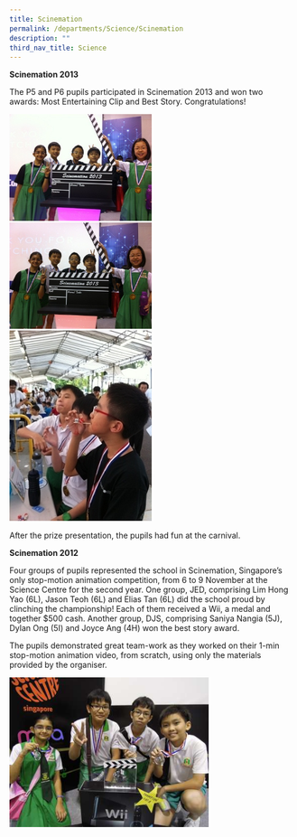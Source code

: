 ```yaml
---
title: Scinemation
permalink: /departments/Science/Scinemation
description: ""
third_nav_title: Science
---
```

**Scinemation 2013**

The P5 and P6 pupils participated in Scinemation 2013 and won two awards: Most Entertaining Clip and Best Story. Congratulations!

<img src="/images/scinemation%2020131.jpg" 
     style="width:50%">
<img src="/images/scinemation%2020132.jpg" 
     style="width:50%">
<img src="/images/scinemation-03.jpg" 
     style="width:50%">

After the prize presentation, the pupils had fun at the carnival.

 

**Scinemation 2012** 

Four groups of pupils represented the school in Scinemation, Singapore’s only stop-motion animation competition, from 6 to 9 November at the Science Centre for the second year. One group, JED, comprising Lim Hong Yao (6L), Jason Teoh (6L) and Elias Tan (6L) did the school proud by clinching the championship! Each of them received a Wii, a medal and together $500 cash. Another group, DJS, comprising Saniya Nangia (5J), Dylan Ong (5I) and Joyce Ang (4H) won the best story award.

 

The pupils demonstrated great team-work as they worked on their 1-min stop-motion animation video, from scratch, using only the materials provided by the organiser.

<img src="/images/DSCN2474.jpg" 
     style="width:70%">